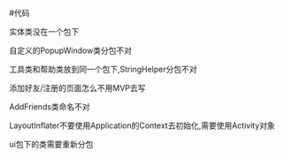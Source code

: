 #代码    

实体类没在一个包下    

自定义的PopupWindow类分包不对    

工具类和帮助类放到同一个包下,StringHelper分包不对    

添加好友/注册的页面怎么不用MVP去写    

AddFriends类命名不对    

LayoutInflater不要使用Application的Context去初始化,需要使用Activity对象    

ui包下的类需要重新分包


